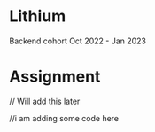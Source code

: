 # Lithium
Backend cohort Oct 2022 - Jan 2023


# Assignment
// Will add this later


//i am adding some code here